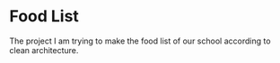# Food List
The project I am trying to make the food list of our school according to clean architecture.